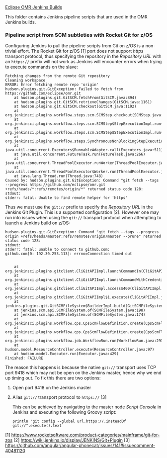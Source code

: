 <!--
Copyright (c) 2019, 2019 IBM Corp. and others

This program and the accompanying materials are made available under
the terms of the Eclipse Public License 2.0 which accompanies this
distribution and is available at https://www.eclipse.org/legal/epl-2.0/
or the Apache License, Version 2.0 which accompanies this distribution and
is available at https://www.apache.org/licenses/LICENSE-2.0.

This Source Code may also be made available under the following
Secondary Licenses when the conditions for such availability set
forth in the Eclipse Public License, v. 2.0 are satisfied: GNU
General Public License, version 2 with the GNU Classpath
Exception [1] and GNU General Public License, version 2 with the
OpenJDK Assembly Exception [2].

[1] https://www.gnu.org/software/classpath/license.html
[2] http://openjdk.java.net/legal/assembly-exception.html

SPDX-License-Identifier: EPL-2.0 OR Apache-2.0 OR GPL-2.0 WITH Classpath-exception-2.0 OR LicenseRef-GPL-2.0 WITH Assembly-exception
-->

[Eclipse OMR Jenkins Builds](https://ci.eclipse.org/omr/)

This folder contains Jenkins pipeline scripts that are used in the OMR Jenkins builds.

### Pipeline script from SCM subtleties with Rocket Git for z/OS

Configuring Jenkins to pull the pipeline scripts from Git on z/OS is a non-trivial effort. The Rocket Git for z/OS [1] port does not support _https_ transport protocol, thus specifying the repository in the _Repository URL_ with an `https://` prefix will not work as Jenkins will encounter errors when trying to execute commands on the slave:

```
Fetching changes from the remote Git repository
Cleaning workspace
ERROR: Error fetching remote repo 'origin'
hudson.plugins.git.GitException: Failed to fetch from https://github.com/eclipse/omr.git
	at hudson.plugins.git.GitSCM.fetchFrom(GitSCM.java:894)
	at hudson.plugins.git.GitSCM.retrieveChanges(GitSCM.java:1161)
	at hudson.plugins.git.GitSCM.checkout(GitSCM.java:1192)
	at org.jenkinsci.plugins.workflow.steps.scm.SCMStep.checkout(SCMStep.java:120)
	at org.jenkinsci.plugins.workflow.steps.scm.SCMStep$StepExecutionImpl.run(SCMStep.java:90)
	at org.jenkinsci.plugins.workflow.steps.scm.SCMStep$StepExecutionImpl.run(SCMStep.java:77)
	at org.jenkinsci.plugins.workflow.steps.SynchronousNonBlockingStepExecution.lambda$start$0(SynchronousNonBlockingStepExecution.java:47)
	at java.util.concurrent.Executors$RunnableAdapter.call(Executors.java:511)
	at java.util.concurrent.FutureTask.run(FutureTask.java:266)
	at java.util.concurrent.ThreadPoolExecutor.runWorker(ThreadPoolExecutor.java:1149)
	at java.util.concurrent.ThreadPoolExecutor$Worker.run(ThreadPoolExecutor.java:624)
	at java.lang.Thread.run(Thread.java:748)
Caused by: hudson.plugins.git.GitException: Command "git fetch --tags --progress https://github.com/eclipse/omr.git +refs/heads/*:refs/remotes/origin/*" returned status code 128:
stdout: 
stderr: fatal: Unable to find remote helper for 'https'
```

Thus we must use the `git://` prefix to specify the _Repository URL_ in the Jenkins Git Plugin. This is a supported configuration [2]. However one may run into issues when using the `git://` transport protocol when attempting to launch a Jenkins build on z/OS:

```
hudson.plugins.git.GitException: Command "git fetch --tags --progress origin +refs/heads/master:refs/remotes/origin/master --prune" returned status code 128:
stdout: 
stderr: fatal: unable to connect to github.com:
github.com[0: 192.30.253.113]: errno=Connection timed out


	at org.jenkinsci.plugins.gitclient.CliGitAPIImpl.launchCommandIn(CliGitAPIImpl.java:2042)
	at org.jenkinsci.plugins.gitclient.CliGitAPIImpl.launchCommandWithCredentials(CliGitAPIImpl.java:1761)
	at org.jenkinsci.plugins.gitclient.CliGitAPIImpl.access$400(CliGitAPIImpl.java:72)
	at org.jenkinsci.plugins.gitclient.CliGitAPIImpl$1.execute(CliGitAPIImpl.java:442)
	at jenkins.plugins.git.GitSCMFileSystem$BuilderImpl.build(GitSCMFileSystem.java:351)
	at jenkins.scm.api.SCMFileSystem.of(SCMFileSystem.java:198)
	at jenkins.scm.api.SCMFileSystem.of(SCMFileSystem.java:174)
	at org.jenkinsci.plugins.workflow.cps.CpsScmFlowDefinition.create(CpsScmFlowDefinition.java:108)
	at org.jenkinsci.plugins.workflow.cps.CpsScmFlowDefinition.create(CpsScmFlowDefinition.java:67)
	at org.jenkinsci.plugins.workflow.job.WorkflowRun.run(WorkflowRun.java:293)
	at hudson.model.ResourceController.execute(ResourceController.java:97)
	at hudson.model.Executor.run(Executor.java:429)
Finished: FAILURE
```

The reason this happens is because the native `git://` transport uses TCP port 9418 which may not be open on the Jenkins master, hence why we end up timing out. To fix this there are two options:

1. Open port 9418 on the Jenkins master
2. Alias `git://` transport protocol to `https://` [3]

   This can be achieved by navigating to the master node _Script Console_ in Jenkins and executing the following Groovy script:

   ```
   println "git config --global url.https://.insteadOf git://".execute().text
   ```

[1] https://www.rocketsoftware.com/product-categories/mainframe/git-for-zos
[2] https://wiki.jenkins.io/display/JENKINS/Git+Plugin
[3] https://github.com/angular/angular-phonecat/issues/141#issuecomment-40481120